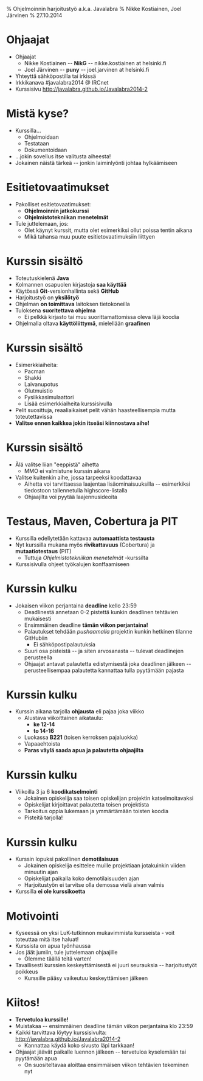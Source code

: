 % Ohjelmoinnin harjoitustyö a.k.a. Javalabra
% Nikke Kostiainen, Joel Järvinen
% 27.10.2014

# Ohjaajat

- Ohjaajat
    - Nikke Kostiainen -- **NikG** -- nikke.kostiainen at helsinki.fi
    - Joel Järvinen -- **puny** -- joel.jarvinen at helsinki.fi
- Yhteyttä sähköpostilla tai irkissä
- Irkkikanava #javalabra2014 @ IRCnet
- Kurssisivu <http://javalabra.github.io/Javalabra2014-2>

# Mistä kyse?

- Kurssilla...
    - Ohjelmoidaan
	 - Testataan
    - Dokumentoidaan
- ...jokin sovellus itse valitusta aiheesta!
- Jokainen näistä tärkeä -- jonkin laiminlyönti johtaa hylkäämiseen

# Esitietovaatimukset

- Pakolliset esitietovaatimukset:
    - **Ohjelmoinnin jatkokurssi**
    - **Ohjelmistotekniikan menetelmät**
- Tule juttelemaan, jos:
    - Olet käynyt kurssit, mutta olet esimerkiksi ollut poissa tentin aikana
    - Mikä tahansa muu puute esitietovaatimuksiin liittyen

# Kurssin sisältö

- Toteutuskielenä **Java**
- Kolmannen osapuolen kirjastoja **saa käyttää**
- Käytössä **Git**-versionhallinta sekä **GitHub**
- Harjoitustyö on **yksilötyö**
- Ohjelman **on toimittava** laitoksen tietokoneilla
- Tuloksena **suoritettava ohjelma**
    - Ei pelkkä kirjasto tai muu suorittamattomissa oleva läjä koodia
- Ohjelmalla oltava **käyttöliittymä**, mielellään **graafinen**

# Kurssin sisältö

- Esimerkkiaiheita:
    - Pacman
    - Shakki
    - Laivanupotus
    - Olutmuistio
    - Fysiikkasimulaattori
    - Lisää esimerkkiaiheita kurssisivulla
- Pelit suosittuja, reaaliaikaiset pelit vähän haasteellisempia mutta toteutettavissa
- **Valitse ennen kaikkea jokin itseäsi kiinnostava aihe!**

# Kurssin sisältö

- Älä valitse liian "eeppistä" aihetta
    - MMO ei valmistune kurssin aikana
- Valitse kuitenkin aihe, jossa tarpeeksi koodattavaa
    - Aihetta voi tarvittaessa laajentaa lisäominaisuuksilla -- esimerkiksi tiedostoon tallennetulla highscore-listalla
    - Ohjaajilta voi pyytää laajennusideoita

# Testaus, Maven, Cobertura ja PIT

- Kurssilla edellytetään kattavaa **automaattista testausta**
- Nyt kurssilla mukana myös **rivikattavuus** (Cobertura) ja **mutaatiotestaus** (PIT)
    - Tuttuja *Ohjelmistotekniikan menetelmät* -kurssilta
- Kurssisivulla ohjeet työkalujen konffaamiseen

# Kurssin kulku

- Jokaisen viikon perjantaina **deadline** kello 23:59
    - Deadlinestä annetaan 0-2 pistettä kunkin deadlinen tehtävien mukaisesti
    - Ensimmäinen deadline **tämän viikon perjantaina!**
    - Palautukset tehdään *pushaamalla* projektin kunkin hetkinen tilanne GitHubiin
        - Ei sähköpostipalautuksia
    - Suuri osa pisteistä -- ja siten arvosanasta -- tulevat deadlinejen perusteella
    - Ohjaajat antavat palautetta edistymisestä joka deadlinen jälkeen -- perusteellisempaa palautetta kannattaa tulla pyytämään pajasta

# Kurssin kulku

- Kurssin aikana tarjolla **ohjausta** eli pajaa joka viikko
    - Alustava viikoittainen aikataulu:
    	- **ke 12-14**
    	- **to 14-16**
    - Luokassa **B221** (toisen kerroksen pajaluokka)
    - Vapaaehtoista
    - **Paras väylä saada apua ja palautetta ohjaajilta**

# Kurssin kulku

- Viikoilla 3 ja 6 **koodikatselmointi**
    - Jokainen opiskelija saa toisen opiskelijan projektin katselmoitavaksi
    - Opiskelijat kirjoittavat palautetta toisen projektista
    - Tarkoitus oppia lukemaan ja ymmärtämään toisten koodia
    - Pisteitä tarjolla!

# Kurssin kulku

- Kurssin lopuksi pakollinen **demotilaisuus**
    - Jokainen opiskelija esittelee muille projektiaan jotakuinkin viiden minuutin ajan
    - Opiskelijat paikalla koko demotilaisuuden ajan
    - Harjoitustyön ei tarvitse olla demossa vielä aivan valmis
- Kurssilla **ei ole kurssikoetta**

# Motivointi

- Kyseessä on yksi LuK-tutkinnon mukavimmista kursseista - voit toteuttaa mitä itse haluat!
- Kurssista on apua työnhaussa
- Jos jäät jumiin, tule juttelemaan ohjaajille
    - Olemme täällä teitä varten!
- Tavallisesti kurssien keskeyttämisestä ei juuri seurauksia -- harjoitustyöt poikkeus
    - Kurssille pääsy vaikeutuu keskeyttämisen jälkeen

# Kiitos!

- **Tervetuloa kurssille!**
- Muistakaa -- ensimmäinen deadline tämän viikon perjantaina klo 23:59
- Kaikki tarvittava löytyy kurssisivulta: <http://javalabra.github.io/Javalabra2014-2>
    - Kannattaa käydä koko sivusto läpi tarkkaan!
- Ohjaajat jäävät paikalle luennon jälkeen -- tervetuloa kyselemään tai pyytämään apua
	 - On suositeltavaa aloittaa ensimmäisen viikon tehtävien tekeminen nyt
